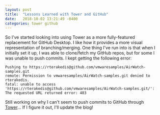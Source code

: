 ```yaml
---
layout: post
title:  "Lessons Learned with Tower and GitHub"
date:   2018-10-02 13:21:49 -0400
categories: tower github
---
```

So I've started looking into using Tower as a more fully-featured replacement for GitHub Desktop.   I like how it provides a more visual representation of branching/merging.   One thing I've run into is that when I initially set it up, I was able to clone/fetch my GitHub repos, but for some I was unable to push commits.  I kept getting the following error:

```
Pushing to https://rterakedis@github.com/vmwaresamples/AirWatch-samples.git
remote: Permission to vmwaresamples/AirWatch-samples.git denied to rterakedis.
fatal: unable to access 'https://rterakedis@github.com/vmwaresamples/AirWatch-samples.git/': The requested URL returned error: 403
```

Still working on why I can't seem to push commits to GitHub through [Tower](https://www.git-tower.com/mac)...  If I figure it out, I'll update the blog!